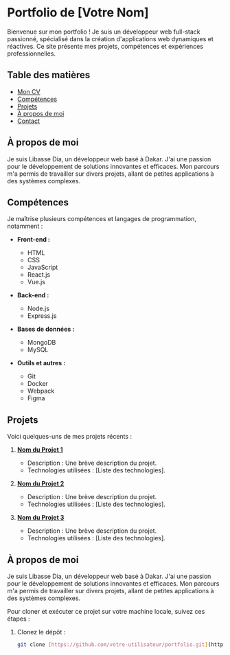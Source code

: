 # Portfolio de [Votre Nom]

Bienvenue sur mon portfolio ! Je suis un développeur web full-stack passionné, spécialisé dans la création d'applications web dynamiques et réactives. Ce site présente mes projets, compétences et expériences professionnelles.

## Table des matières

- [Mon CV](#mon-cv)
- [Compétences ](#compétences)
- [Projets](#projets)
- [À propos de moi](#à-propos-de-moi)
- [Contact](#contact)

## À propos de moi

Je suis Libasse Dia, un développeur web basé à Dakar. J'ai une passion pour le développement de solutions innovantes et efficaces. Mon parcours m'a permis de travailler sur divers projets, allant de petites applications à des systèmes complexes.

## Compétences 

Je maîtrise plusieurs compétences et langages de programmation, notamment :

- **Front-end :**
  - HTML
  - CSS
  - JavaScript
  - React.js
  - Vue.js

- **Back-end :**
  - Node.js
  - Express.js
  
- **Bases de données :**
  - MongoDB
  - MySQL
  
- **Outils et autres :**
  - Git
  - Docker
  - Webpack
  - Figma

## Projets

Voici quelques-uns de mes projets récents :

1. **[Nom du Projet 1](lien_vers_le_projet_1)**
   - Description : Une brève description du projet.
   - Technologies utilisées : [Liste des technologies].

2. **[Nom du Projet 2](lien_vers_le_projet_2)**
   - Description : Une brève description du projet.
   - Technologies utilisées : [Liste des technologies].

3. **[Nom du Projet 3](lien_vers_le_projet_3)**
   - Description : Une brève description du projet.
   - Technologies utilisées : [Liste des technologies].

## À propos de moi

Je suis Libasse Dia, un développeur web basé à Dakar. J'ai une passion pour le développement de solutions innovantes et efficaces. Mon parcours m'a permis de travailler sur divers projets, allant de petites applications à des systèmes complexes.

Pour cloner et exécuter ce projet sur votre machine locale, suivez ces étapes :

1. Clonez le dépôt :
   ```bash
   git clone [https://github.com/votre-utilisateur/portfolio.git](https://github.com/philodia/ldevpro_portfolio)
